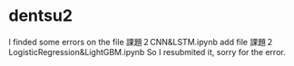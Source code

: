 # dentsu2

I finded some errors on the file
課題２CNN&LSTM.ipynb	add file
課題２LogisticRegression&LightGBM.ipynb
So I resubmited it, sorry for the error.
